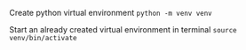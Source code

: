 Create python virtual environment
`python -m venv venv`

Start an already created virtual environment in terminal
`source venv/bin/activate`